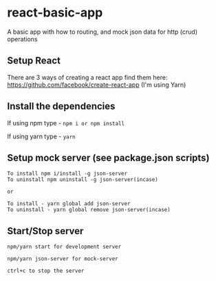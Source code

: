 # react-basic-app

A basic app with how to routing, and mock json data for http (crud) operations

## Setup React
There are 3 ways of creating a react app find them here: https://github.com/facebook/create-react-app (I'm using Yarn)

## Install the dependencies

If using npm type - `npm i or npm install`

If using yarn type - `yarn`

## Setup mock server (see package.json scripts)

```
To install npm i/install -g json-server
To uninstall npm uninstall -g json-server(incase)

or

To install - yarn global add json-server
To uninstall - yarn global remove json-server(incase)
```

## Start/Stop server

```
npm/yarn start for development server

npm/yarn json-server for mock-server 

ctrl+c to stop the server
```
